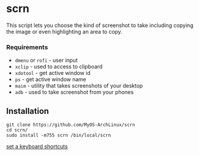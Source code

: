 # scrn

This script lets you choose the kind of screenshot to take
including copying the image or even highlighting an area to copy.

### Requirements

- `dmenu` or `rofi` - user input
- `xclip` - used to access to clipboard
- `xdotool` - get active window id
- `ps` - get active window name
- `maim` - utility that takes screenshots of your desktop
- `adb` - used to take screenshot from your phones

## Installation

```
git clone https://github.com/MyOS-ArchLinux/scrn
cd scrn/
sudo install -m755 scrn /bin/local/scrn
```
[set a keyboard shortcuts](https://wiki.archlinux.org/index.php/Keyboard_shortcuts)
